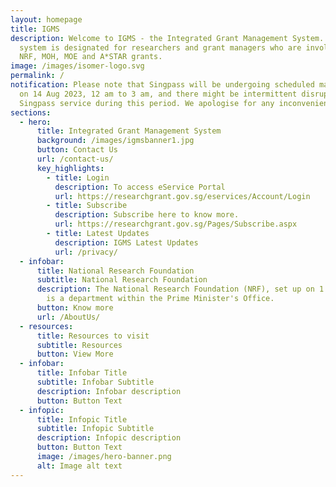 ```yaml
---
layout: homepage
title: IGMS
description: Welcome to IGMS - the Integrated Grant Management System. The
  system is designated for researchers and grant managers who are involved in
  NRF, MOH, MOE and A*STAR grants.
image: /images/isomer-logo.svg
permalink: /
notification: Please note that Singpass will be undergoing scheduled maintenance
  on 14 Aug 2023, 12 am to 3 am, and there might be intermittent disruptions to
  Singpass service during this period. We apologise for any inconvenience.
sections:
  - hero:
      title: Integrated Grant Management System
      background: /images/igmsbanner1.jpg
      button: Contact Us
      url: /contact-us/
      key_highlights:
        - title: Login
          description: To access eService Portal
          url: https://researchgrant.gov.sg/eservices/Account/Login
        - title: Subscribe
          description: Subscribe here to know more.
          url: https://researchgrant.gov.sg/Pages/Subscribe.aspx
        - title: Latest Updates
          description: IGMS Latest Updates
          url: /privacy/
  - infobar:
      title: National Research Foundation
      subtitle: National Research Foundation
      description: The National Research Foundation (NRF), set up on 1 January 2006,
        is a department within the Prime Minister's Office.
      button: Know more
      url: /AboutUs/
  - resources:
      title: Resources to visit
      subtitle: Resources
      button: View More
  - infobar:
      title: Infobar Title
      subtitle: Infobar Subtitle
      description: Infobar description
      button: Button Text
  - infopic:
      title: Infopic Title
      subtitle: Infopic Subtitle
      description: Infopic description
      button: Button Text
      image: /images/hero-banner.png
      alt: Image alt text
---
```

